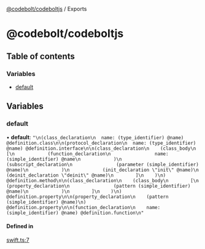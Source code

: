 [@codebolt/codeboltjs](README.md) / Exports

# @codebolt/codeboltjs

## Table of contents

### Variables

- [default](modules.md#default)

## Variables

### default

• **default**: ``"\n(class_declaration\n  name: (type_identifier) @name) @definition.class\n\n(protocol_declaration\n  name: (type_identifier) @name) @definition.interface\n\n(class_declaration\n    (class_body\n        [\n            (function_declaration\n                name: (simple_identifier) @name\n            )\n            (subscript_declaration\n                (parameter (simple_identifier) @name)\n            )\n            (init_declaration \"init\" @name)\n            (deinit_declaration \"deinit\" @name)\n        ]\n    )\n) @definition.method\n\n(class_declaration\n    (class_body\n        [\n            (property_declaration\n                (pattern (simple_identifier) @name)\n            )\n        ]\n    )\n) @definition.property\n\n(property_declaration\n    (pattern (simple_identifier) @name)\n) @definition.property\n\n(function_declaration\n    name: (simple_identifier) @name) @definition.function\n"``

#### Defined in

[swift.ts:7](https://github.com/codeboltai/codeboltjs/blob/1ae9852f107cfee4a652d6d80c0a92c9344ec151/src/utils/parse-source-code/queries/swift.ts#L7)

